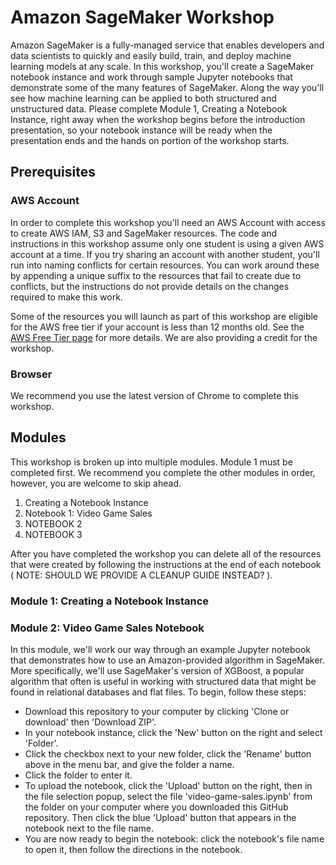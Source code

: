 # Amazon SageMaker Workshop

Amazon SageMaker is a fully-managed service that enables developers and data scientists to quickly and easily build, train, and deploy machine learning models at any scale. In this workshop, you'll create a SageMaker notebook instance and work through sample Jupyter notebooks that demonstrate some of the many features of SageMaker.  Along the way you'll see how machine learning can be applied to both structured and unstructured data.  Please complete Module 1, Creating a Notebook Instance, right away when the workshop begins before the introduction presentation, so your notebook instance will be ready when the presentation ends and the hands on portion of the workshop starts.  

## Prerequisites

### AWS Account

In order to complete this workshop you'll need an AWS Account with access to create AWS IAM, S3 and SageMaker resources. The code and instructions in this workshop assume only one student is using a given AWS account at a time. If you try sharing an account with another student, you'll run into naming conflicts for certain resources. You can work around these by appending a unique suffix to the resources that fail to create due to conflicts, but the instructions do not provide details on the changes required to make this work.

Some of the resources you will launch as part of this workshop are eligible for the AWS free tier if your account is less than 12 months old. See the [AWS Free Tier page](https://aws.amazon.com/free/) for more details.  We are also providing a credit for the workshop.

### Browser

We recommend you use the latest version of Chrome to complete this workshop.

## Modules

This workshop is broken up into multiple modules. Module 1 must be completed first.  We recommend you complete the other modules in order, however, you are welcome to skip ahead.  

1. Creating a Notebook Instance
2. Notebook 1:  Video Game Sales
2. NOTEBOOK 2
3. NOTEBOOK 3

After you have completed the workshop you can delete all of the resources that were created by following the instructions at the end of each notebook ( NOTE:  SHOULD WE PROVIDE A CLEANUP GUIDE INSTEAD? ). 

### Module 1:  Creating a Notebook Instance

### Module 2:  Video Game Sales Notebook

In this module, we'll work our way through an example Jupyter notebook that demonstrates how to use an Amazon-provided algorithm in SageMaker. More specifically, we'll use SageMaker's version of XGBoost, a popular algorithm that often is useful in working with structured data that might be found in relational databases and flat files. To begin, follow these steps:
- Download this repository to your computer by clicking 'Clone or download' then 'Download ZIP'.
- In your notebook instance, click the 'New' button on the right and select 'Folder'.  
- Click the checkbox next to your new folder, click the 'Rename' button above in the menu bar, and give the folder a name.
- Click the folder to enter it.
- To upload the notebook, click the 'Upload' button on the right, then in the file selection popup, select the file 'video-game-sales.ipynb' from the folder on your computer where you downloaded this GitHub repository. Then click the blue 'Upload' button that appears in the notebook next to the file name.
- You are now ready to begin the notebook:  click the notebook's file name to open it, then follow the directions in the notebook.







